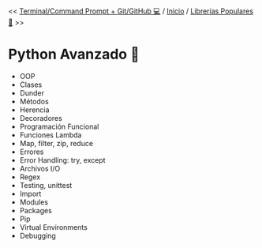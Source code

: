 << [Terminal/Command Prompt + Git/GitHub 💻](./2-cmd-git.md) / [Inicio](./README.md) / [Librerías Populares 📙](./4-libs.md) >>

# Python Avanzado 🐍

- OOP
- Clases
- Dunder
- Métodos
- Herencia
- Decoradores
- Programación Funcional
- Funciones Lambda
- Map, filter, zip, reduce
- Errores
- Error Handling: try, except
- Archivos I/O
- Regex
- Testing, unittest
- Import
- Modules
- Packages
- Pip
- Virtual Environments
- Debugging
